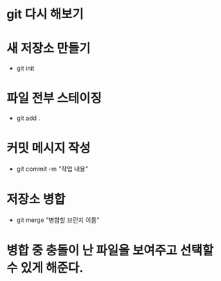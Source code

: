 # git 다시 해보기
# 새 저장소 만들기
- git init

# 파일 전부 스테이징
- git add .

# 커밋 메시지 작성
- git commit -m "작업 내용"

# 저장소 병합
- git merge "병합할 브런치 이름"
<!-- master에서 dev  병합하고 싶은거면 master에서 git merge dev -->

# 병합 중 충돌이 난 파일을 보여주고 선택할 수 있게 해준다.